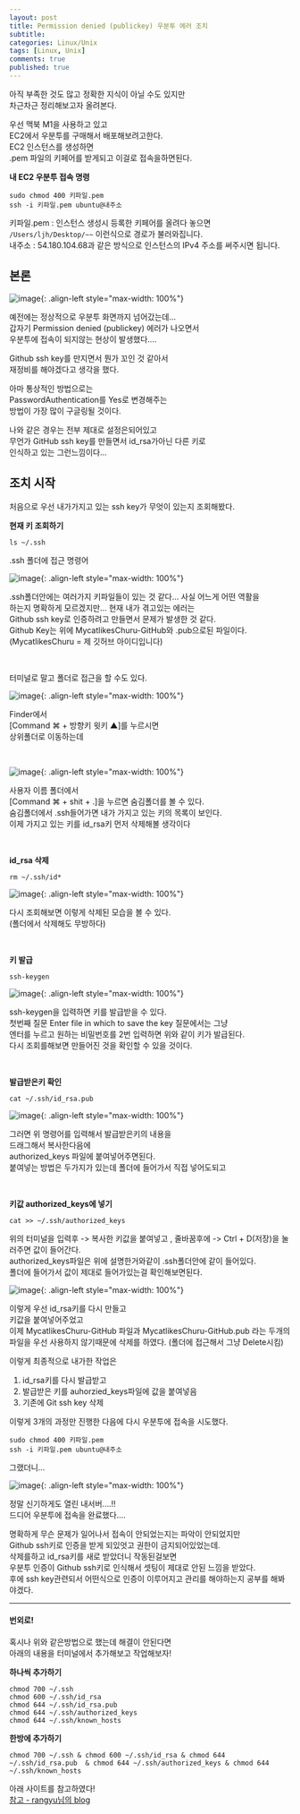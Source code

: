 ```yaml
---
layout: post
title: Permission denied (publickey) 우분투 에러 조치
subtitle:
categories: Linux/Unix
tags: [Linux, Unix]
comments: true
published: true
---
```

 
아직 부족한 것도 많고 정확한 지식이 아닐 수도 있지만  
차근차근 정리해보고자 올려본다.

우선 맥북 M1을 사용하고 있고  
EC2에서 우분투를 구매해서 배포해보려고한다.  
EC2 인스턴스를 생성하면  
.pem 파일의 키페어를 받게되고 이걸로 접속을하면된다.

**내 EC2 우분투 접속 명령**

```shell
sudo chmod 400 키파일.pem
ssh -i 키파일.pem ubuntu@내주소
```

키파일.pem : 인스턴스 생성시 등록한 키페어를 올려다 놓으면   
`/Users/ljh/Desktop/~~` 이런식으로 경로가 불러와집니다.  
내주소 : 54.180.104.68과 같은 방식으로 인스턴스의 IPv4 주소를 써주시면 됩니다.

## **본론**

![image](https://lh3.googleusercontent.com/u/0/drive-viewer/AFDK6gO5mxdALoh_qyYSNlGFvrZ3xcP7I0znYaf5bjB_otxkC8N7CS27SUOGBgJdGR92hnc7XdVhTKb7dIYC7vw-lQzc-IWGAA=w1185-h864){: .align-left style="max-width: 100%"}


예전에는 정상적으로 우분투 화면까지 넘어갔는데...  
갑자기 Permission denied (publickey) 에러가 나오면서  
우분투에 접속이 되지않는 현상이 발생했다....

Github ssh key를 만지면서 뭔가 꼬인 것 같아서  
재정비를 해야겠다고 생각을 했다.

아마 통상적인 방법으로는  
PasswordAuthentication를 Yes로 변경해주는   
방법이 가장 많이 구글링될 것이다.

나와 같은 경우는 전부 제대로 설정은되어있고  
무언가 GitHub ssh key를 만들면서 id_rsa가아닌 다른 키로  
인식하고 있는 그런느낌이다...

## **조치 시작**

처음으로 우선 내가가지고 있는 ssh key가 무엇이 있는지 조회해봤다.  

**현재 키 조회하기**

```shell
ls ~/.ssh
```

.ssh 폴더에 접근 명령어

![image](https://lh3.googleusercontent.com/u/0/drive-viewer/AFDK6gO0Dk8ZvLJStChwZFxcd2xsDH9qZn8OyDmaFppSODP8TD69B0ZE4Xu5jSI5Dp_rd-HZ1lmiexZuKiUNT8W3a1pJBgOMTA=w1920-h864){: .align-left style="max-width: 100%"}

.ssh폴더안에는 여러가지 키파일들이 있는 것 같다... 사실 어느게 어떤 역활을  
하는지 명확하게 모르겠지만... 현재 내가 겪고있는 에러는  
Github ssh key로 인증하려고 만들면서 문제가 발생한 것 같다.  
Github Key는 위에 MycatlikesChuru-GitHub와 .pub으로된 파일이다.  
(MycatlikesChuru = 제 깃허브 아이디입니다)

<br/>

터미널로 말고 폴더로 접근을 할 수도 있다.

![image](https://lh3.googleusercontent.com/u/0/drive-viewer/AFDK6gPxmOArwI-J4N2Tet7soYrnZVq_Q_q-_UGdIXAdyD_ULgiCzFnlW0nYFU8UQK_DAurbVUd5PYb8boVhiiCE33w8GacpcQ=w1920-h864){: .align-left style="max-width: 100%"}

Finder에서  
\[Command ⌘ + 방향키 윗키 ▲\]를 누르시면  
상위폴더로 이동하는데

<br/>

![image](https://lh3.googleusercontent.com/u/0/drive-viewer/AFDK6gNBHoeRLdhVU-POH7DSa21ksNTH3ViqamaC11awzIcd0s6oItQnBB0i4u_YuVQwZni_8pzl2IVDosuFyoEL7iDC7A7F0Q=w1920-h864){: .align-left style="max-width: 100%"}

사용자 이름 폴더에서  
\[Command ⌘ + shit + .\]을 누르면 숨김폴더를 볼 수 있다.  
숨김폴더에서 .ssh들어가면 내가 가지고 있는 키의 목록이 보인다.  
이제 가지고 있는 키를 id_rsa키 먼저 삭제해볼 생각이다

<br/>

**id_rsa 삭제**

```shell
rm ~/.ssh/id*
```

![image](https://lh3.googleusercontent.com/u/0/drive-viewer/AFDK6gPsZTlkzPfQnnc289BRxHCoiR6CUEy8TZjKKjJFSCVgGSL74Urg2S-woTbE0rmS4HzLgKcd7lJ4vO9e7unTemny314cQg=w1920-h864){: .align-left style="max-width: 100%"}

다시 조회해보면 이렇게 삭제된 모습을 볼 수 있다.  
(폴더에서 삭제해도 무방하다)

<br/>

**키 발급**

```shell
ssh-keygen
```

![image](https://lh3.googleusercontent.com/u/0/drive-viewer/AFDK6gO1OngBZCQL3owrEIqE7NFff7U1n8G94CpQ72rNK8O5rG0_CDcy-K1fcmO6sz_vcpo32yFAap40uBwJRYGMhWSknuEVhw=w1920-h864){: .align-left style="max-width: 100%"}

ssh-keygen을 입력하면 키를 발급받을 수 있다.  
첫번째 질문 Enter file in which to save the key 질문에서는 그냥  
엔터를 누르고 원하는 비밀번호를 2번 입력하면 위와 같이 키가 발급된다.  
다시 조회를해보면 만들어진 것을 확인할 수 있을 것이다.

<br/>

**발급받은키 확인**

```shell
cat ~/.ssh/id_rsa.pub
```

![image](https://lh3.googleusercontent.com/u/0/drive-viewer/AFDK6gOBGGEQANI1GXxRtOnOhymi5qVrX2TFXbVIk3dKnHI5iIKnyvh2XpIBm4TX4gwobkvVClBbCsfTv_HV1FYmmoNuX32ydg=w1920-h864){: .align-left style="max-width: 100%"}

그러면 위 명령어를 입력해서 발급받은키의 내용을  
드래그해서 복사한다음에  
authorized\_keys 파일에 붙여넣어주면된다.  
붙여넣는 방법은 두가지가 있는데 폴더에 들어가서 직접 넣어도되고

<br/>

**키값 authorized_keys에 넣기**

```shell
cat >> ~/.ssh/authorized_keys
```

위의 터미널을 입력후 -> 복사한 키값을 붙여넣고 , 줄바꿈후에 -> Ctrl + D(저장)을 눌러주면 값이 들어간다.  
authorized\_keys파일은 위에 설명한거와같이 .ssh폴더안에 같이 들어있다.  
폴더에 들어가서 값이 제대로 들어가있는걸 확인해보면된다.

![image](https://lh3.googleusercontent.com/u/0/drive-viewer/AFDK6gPHPm3mhCgwqMLHJV3ZA995ilkJz5xPYmy09FSpfS_eD9qbl6eXblDC-cfyNP4Vt1S4JriPBAEn2hHHBt0Sc3a9dkTjYA=w1920-h864){: .align-left style="max-width: 100%"}

이렇게 우선 id_rsa키를 다시 만들고  
키값을 붙여넣어주었고   
이제 MycatlikesChuru-GitHub 파일과 MycatlikesChuru-GitHub.pub 라는 두개의  
파일을 우선 사용하지 않기때문에 삭제를 하였다. (폴더에 접근해서 그냥 Delete시킴)  

이렇게 최종적으로 내가한 작업은

1. id\_rsa키를 다시 발급받고  
2. 발급받은 키를 auhorzied\_keys파일에 값을 붙여넣음  
3. 기존에 Git ssh key 삭제  

이렇게 3개의 과정만 진행한 다음에 다시 우분투에 접속을 시도했다.

```shell
sudo chmod 400 키파일.pem
ssh -i 키파일.pem ubuntu@내주소
```

그랬더니...

![image](https://lh3.googleusercontent.com/u/0/drive-viewer/AFDK6gNhleFsNeV-oZSJ__Zwjk6nT1vDSLBodB3ydIIGNEJUzJk8skhQty4P_-UyTbHWk_kBARWCKhDnFiEaHtCD1wwHv0P2Cg=w1920-h864){: .align-left style="max-width: 100%"}

정말 신기하게도 열린 내서버....!!  
드디어 우분투에 접속을 완료했다....

명확하게 무슨 문제가 일어나서 접속이 안되었는지는 파악이 안되었지만  
Github ssh키로 인증을 받게 되있엇고 권한이 금지되어있었는데.  
삭제를하고 id\_rsa키를 새로 받았더니 작동된걸보면  
우분투 인증이 Github ssh키로 인식해서 셋팅이 제대로 안된 느낌을 받았다.  
후에 ssh key관련되서 어떤식으로 인증이 이루어지고 관리를 해야하는지 공부를 해봐야겠다.

---

#### **번외로!**

혹시나 위와 같은방법으로 했는데 해결이 안된다면  
아래의 내용을 터미널에서 추가해보고 작업해보자!

**하나씩 추가하기**

```shell
chmod 700 ~/.ssh
chmod 600 ~/.ssh/id_rsa
chmod 644 ~/.ssh/id_rsa.pub  
chmod 644 ~/.ssh/authorized_keys
chmod 644 ~/.ssh/known_hosts
```

**한방에 추가하기**

```shell
chmod 700 ~/.ssh & chmod 600 ~/.ssh/id_rsa & chmod 644 ~/.ssh/id_rsa.pub  & chmod 644 ~/.ssh/authorized_keys & chmod 644 ~/.ssh/known_hosts
```

아래 사이트를 참고하였다!  
[참고 - rangyu님의 blog]

[참고 - rangyu님의 blog]: https://github.com/rangyu/TIL/blob/master/ubuntu/SSH-%EB%A1%9C%EA%B7%B8%EC%9D%B8-%EC%A0%91%EC%86%8D-%EC%8B%9C-%ED%8D%BC%EB%AF%B8%EC%85%98-%EB%AC%B8%EC%A0%9C-UNPROTECTED-PRIVATE-KEY-FILE.md

